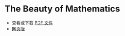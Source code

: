 # The Beauty of Mathematics

- 查看或下载 [PDF 文件](https://tomben.me/the-beauty-of-mathematics/the-beauty-of-mathematics.pdf)
- [网页版](https://tomben.me/post/the-beauty-of-mathematics)